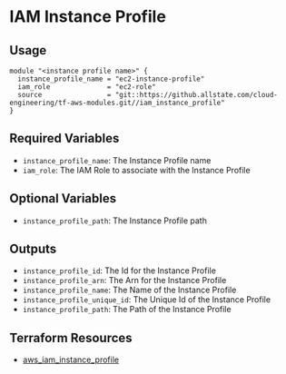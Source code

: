 # IAM Instance Profile

## Usage

```hcl
module "<instance profile name>" {
  instance_profile_name = "ec2-instance-profile"
  iam_role              = "ec2-role"
  source                = "git::https://github.allstate.com/cloud-engineering/tf-aws-modules.git//iam_instance_profile"
}
```

## Required Variables

* `instance_profile_name`: The Instance Profile name
* `iam_role`: The IAM Role to associate with the Instance Profile

## Optional Variables

* `instance_profile_path`: The Instance Profile path

## Outputs

* `instance_profile_id`: The Id for the Instance Profile
* `instance_profile_arn`: The Arn for the Instance Profile
* `instance_profile_name`: The Name of the Instance Profile
* `instance_profile_unique_id`: The Unique Id of the Instance Profile
* `instance_profile_path`: The Path of the Instance Profile

## Terraform Resources

* [aws_iam_instance_profile](https://www.terraform.io/docs/providers/aws/r/iam_instance_profile.html)
